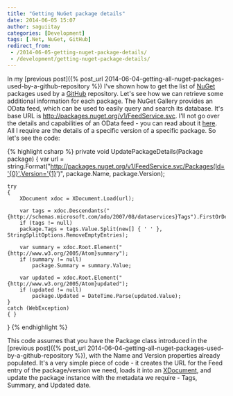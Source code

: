 ```yaml
---
title: "Getting NuGet package details"
date: 2014-06-05 15:07
author: saguiitay
categories: [Development]
tags: [.Net, NuGet, GitHub]
redirect_from:
 - /2014-06-05-getting-nuget-package-details/
 - /development/getting-nuget-package-details/
---
```

In my [previous post]({% post_url 2014-06-04-getting-all-nuget-packages-used-by-a-github-repository %}) I've shown how to get the list of
[NuGet](http://www.nuget.org) packages used by a [GitHub](http://www.github.com) repository. Let's see how we can retrieve some additional information
for each package. The NuGet Gallery provides an OData feed, which can be used to easily query and search its database. It's base URL
is <http://packages.nuget.org/v1/FeedService.svc>. I'll not go over the details and capabilities of an OData feed - you can read about
it [here](http://msdn.microsoft.com/en-us/library/ff478141.aspx). All I require are the details of a specific version of a specific package. So let's see the code:

{% highlight csharp %}
private void UpdatePackageDetails(Package package)
{
    var url = string.Format("http://packages.nuget.org/v1/FeedService.svc/Packages(Id='{0}',Version='{1}')",
	package.Name, package.Version);
 
    try
    {
        XDocument xdoc = XDocument.Load(url);
 
		var tags = xdoc.Descendants("{http://schemas.microsoft.com/ado/2007/08/dataservices}Tags").FirstOrDefault();
		if (tags != null)
		package.Tags = tags.Value.Split(new[] { ' ' }, StringSplitOptions.RemoveEmptyEntries);
 
		var summary = xdoc.Root.Element("{http://www.w3.org/2005/Atom}summary");
		if (summary != null)
			package.Summary = summary.Value;

		var updated = xdoc.Root.Element("{http://www.w3.org/2005/Atom}updated");
		if (updated != null)
			package.Updated = DateTime.Parse(updated.Value);
	}
    catch (WebException)
    { }
}
{% endhighlight %}

This code assumes that you have the Package class introduced in the [previous post]({% post_url 2014-06-04-getting-all-nuget-packages-used-by-a-github-repository %}),
with the Name and Version properties already populated. It's a very simple piece of code - it creates the URL for the Feed entry of the package/version
we need, loads it into an [XDocument](http://msdn.microsoft.com/en-us/library/system.xml.linq.xdocument(v=vs.110).aspx), and update the package instance
with the metadata we require - Tags, Summary, and Updated date.
